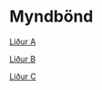 # Myndbönd

[Liður A](https://youtu.be/SAcWTS6LDow)

[Liður B](https://youtu.be/KUCQA-hMOsE)

[Liður C](https://youtu.be/yjTHnllHo7U)
